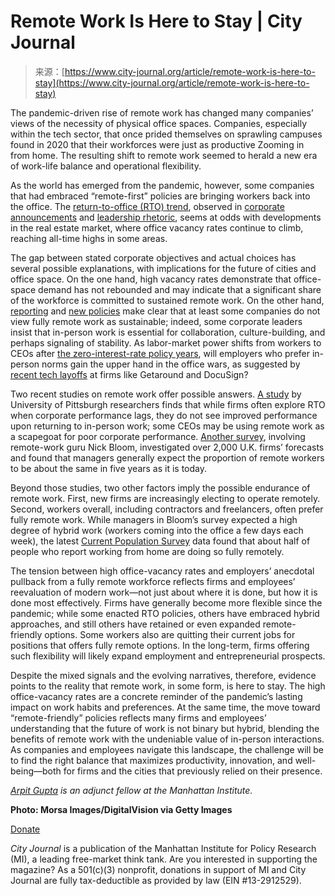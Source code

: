 <!--yml
category: 未分类
date: 2024-05-29 12:33:04
-->

# Remote Work Is Here to Stay | City Journal

> 来源：[https://www.city-journal.org/article/remote-work-is-here-to-stay](https://www.city-journal.org/article/remote-work-is-here-to-stay)

The pandemic-driven rise of remote work has changed many companies’ views of the necessity of physical office spaces. Companies, especially within the tech sector, that once prided themselves on sprawling campuses found in 2020 that their workforces were just as productive Zooming in from home. The resulting shift to remote work seemed to herald a new era of work-life balance and operational flexibility.

As the world has emerged from the pandemic, however, some companies that had embraced “remote-first” policies are bringing workers back into the office. The [return-to-office (RTO) trend](https://www.city-journal.org/article/is-remote-work-really-the-future), observed in [corporate announcements](https://www.spokesman.com/stories/2024/mar/05/ups-employees-return-to-office-five-days-a-week) and [leadership rhetoric](https://ny1.com/nyc/all-boroughs/mornings-on-1/2023/11/27/jpmorgan-chase-ceo-reinforces-commitment-to-new-york-city), seems at odds with developments in the real estate market, where office vacancy rates continue to climb, reaching all-time highs in some areas.

The gap between stated corporate objectives and actual choices has several possible explanations, with implications for the future of cities and office space. On the one hand, high vacancy rates demonstrate that office-space demand has not rebounded and may indicate that a significant share of the workforce is committed to sustained remote work. On the other hand, [reporting](https://fortune.com/2023/05/05/openai-ceo-sam-altman-remote-work-mistake-return-to-office) and [new policies](https://tech.co/news/amazon-staff-outraged-return-office) make clear that at least some companies do not view fully remote work as sustainable; indeed, some corporate leaders insist that in-person work is essential for collaboration, culture-building, and perhaps signaling of stability. As labor-market power shifts from workers to CEOs after [the zero-interest-rate policy years](https://www.businessinsider.com/zirp-end-of-cushy-big-tech-job-perks-mass-layoffs-2024-2), will employers who prefer in-person norms gain the upper hand in the office wars, as suggested by [recent tech layoffs](https://techcrunch.com/2024/02/12/tech-layoffs-2023-list) at firms like Getaround and DocuSign?

Two recent studies on remote work offer possible answers. [A study](https://papers.ssrn.com/sol3/papers.cfm?abstract_id=4675401) by University of Pittsburgh researchers finds that while firms often explore RTO when corporate performance lags, they do not see improved performance upon returning to in-person work; some CEOs may be using remote work as a scapegoat for poor corporate performance. [Another survey](https://cepr.org/voxeu/columns/managers-say-working-home-here-stay), involving remote-work guru Nick Bloom, investigated over 2,000 U.K. firms’ forecasts and found that managers generally expect the proportion of remote workers to be about the same in five years as it is today.

Beyond those studies, two other factors imply the possible endurance of remote work. First, new firms are increasingly electing to operate remotely. Second, workers overall, including contractors and freelancers, often prefer fully remote work. While managers in Bloom’s survey expected a high degree of hybrid work (workers coming into the office a few days each week), the latest [Current Population Survey](https://www.bls.gov/cps/telework.htm) data found that about half of people who report working from home are doing so fully remotely.

The tension between high office-vacancy rates and employers’ anecdotal pullback from a fully remote workforce reflects firms and employees’ reevaluation of modern work—not just about where it is done, but how it is done most effectively. Firms have generally become more flexible since the pandemic; while some enacted RTO policies, others have embraced hybrid approaches, and still others have retained or even expanded remote-friendly options. Some workers also are quitting their current jobs for positions that offers fully remote options. In the long-term, firms offering such flexibility will likely expand employment and entrepreneurial prospects.

Despite the mixed signals and the evolving narratives, therefore, evidence points to the reality that remote work, in some form, is here to stay. The high office-vacancy rates are a concrete reminder of the pandemic’s lasting impact on work habits and preferences. At the same time, the move toward “remote-friendly” policies reflects many firms and employees’ understanding that the future of work is not binary but hybrid, blending the benefits of remote work with the undeniable value of in-person interactions. As companies and employees navigate this landscape, the challenge will be to find the right balance that maximizes productivity, innovation, and well-being—both for firms and the cities that previously relied on their presence.

[*Arpit Gupta*](https://www.city-journal.org/person/arpit-gupta) *is an adjunct fellow at the Manhattan Institute.*

**Photo: Morsa Images/DigitalVision via Getty Images**

[Donate](/donate)

*City Journal* is a publication of the Manhattan Institute for Policy Research (MI), a leading free-market think tank. Are you interested in supporting the magazine? As a 501(c)(3) nonprofit, donations in support of MI and City Journal are fully tax-deductible as provided by law (EIN #13-2912529).